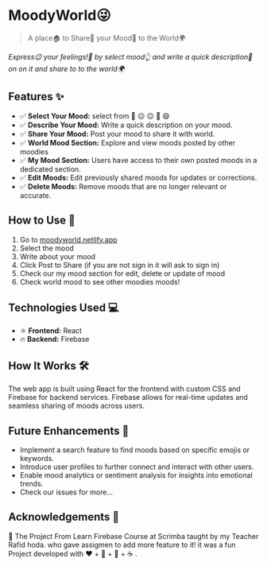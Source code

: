 # MoodyWorld😜

> A place🏠 to Share🚀 your Mood🥰 to the World🌍

 <i>Express😉 your feelings!💖 by select mood👆 and write a quick description📝 on on it and share to to the world🌍</i>

## Features ✨
- ✅ **Select Your Mood:** select from 🥲 ☹️ 😐 🙂 😄
- ✅ **Describe Your Mood:** Write a quick description on your  mood.
- ✅ **Share Your Mood:** Post your mood to share it with world.
- ✅ **World Mood Section:** Explore and view moods posted by other moodies
- ✅ **My Mood Section:** Users have access to their own posted moods in a dedicated section.
- ✅ **Edit Moods:** Edit previously shared moods for updates or corrections.
- ✅ **Delete Moods:** Remove moods that are no longer relevant or accurate.


## How to Use 🚀
1. Go to <a href="https://moodyworld.netlify.app/" target="_blank" >moodyworld.netlify.app</a>
2. Select the mood
3. Write about your mood
4. Click Post to Share (if you are not sign in it will ask to sign in)
5. Check our my mood section for edit, delete or update of mood
6. Check world mood to see other moodies moods!


## Technologies Used 💻
- ⚛️ **Frontend:** React
- 🔥 **Backend:** Firebase

## How It Works 🛠️
The web app is built using React for the frontend with custom CSS and Firebase for backend services. Firebase allows for real-time updates and seamless sharing of moods across users.

## Future Enhancements 🌟
- Implement a search feature to find moods based on specific emojis or keywords.
- Introduce user profiles to further connect and interact with other users.
- Enable mood analytics or sentiment analysis for insights into emotional trends.
- Check our issues for more...

## Acknowledgements 🙏

📌 The Project From Learn Firebase Course at Scrimba taught by my Teacher Rafid hoda. who gave assigmen to add more feature to it! it  was a fun Project developed  with ❤️ + 🧠 + 🐞 + ☕ . 


